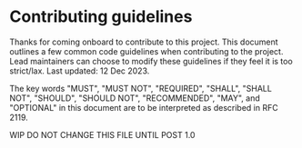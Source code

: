 # Contributing guidelines

Thanks for coming onboard to contribute to this project. This document outlines a few common code guidelines when contributing to the project. Lead maintainers can choose to modify these guidelines if they feel it is too strict/lax. Last updated: 12 Dec 2023.

The key words "MUST", "MUST NOT", "REQUIRED", "SHALL", "SHALL
      NOT", "SHOULD", "SHOULD NOT", "RECOMMENDED",  "MAY", and
      "OPTIONAL" in this document are to be interpreted as described in
      RFC 2119.

WIP DO NOT CHANGE THIS FILE UNTIL POST 1.0